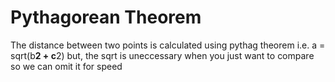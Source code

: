 # Pythagorean Theorem
The distance between two points is calculated using pythag theorem i.e. a = sqrt(b**2 + c**2) but, the sqrt is uneccessary when you just want to compare so we can omit it for speed